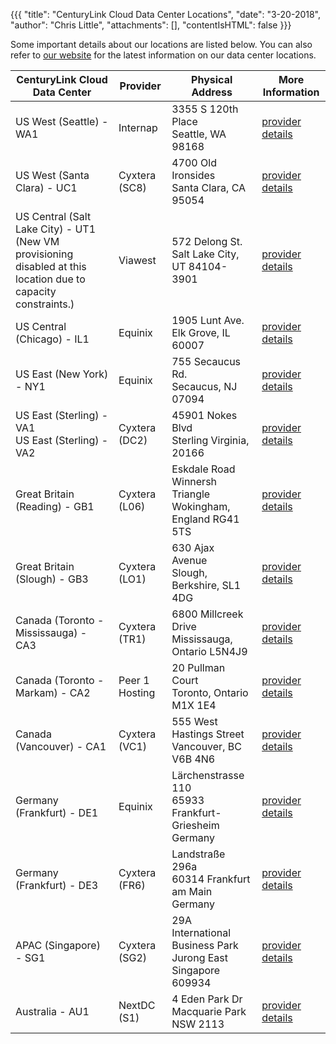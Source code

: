 {{{
  "title": "CenturyLink Cloud Data Center Locations",
  "date": "3-20-2018",
  "author": "Chris Little",
  "attachments": [],
  "contentIsHTML": false
}}}

Some important details about our locations are listed below. You can also refer to [our website](//www.ctl.io/data-centers) for the latest information on our data center locations.

**CenturyLink Cloud Data Center**|**Provider**|**Physical Address**|**More Information**
---------------------------------|------------|--------------------|--------------------
US West (Seattle) - WA1|Internap|3355 S 120th Place<br>Seattle, WA 98168|[provider details](http://www.internap.com/data-centers/data-center-locations/seattle/)
US West (Santa Clara) - UC1|Cyxtera (SC8)|4700 Old Ironsides<br>Santa Clara, CA 95054|[provider details](https://www.cyxtera.com/images/sc8-santa-clara-ca-colocation-datasheet-ss111864.pdf)
US Central (Salt Lake City) - UT1 (New VM provisioning disabled at this location due to capacity constraints.)|Viawest|572 Delong St.<br>Salt Lake City, UT 84104-3901|[provider details](http://www.viawest.com/data-center-communities/salt-lake-city-ut)
US Central (Chicago) - IL1|Equinix|1905 Lunt Ave.<br>Elk Grove, IL 60007|[provider details](http://www.equinix.com/en_US/locations/united-states/chicago-data-centers/)
US East (New York) - NY1|Equinix|755 Secaucus Rd.<br>Secaucus, NJ 07094|[provider details](http://www.equinix.com/en_US/locations/united-states/new-york-data-centers/)
US East (Sterling) - VA1<br>US East (Sterling) - VA2|Cyxtera (DC2)|45901 Nokes Blvd<br>Sterling Virginia, 20166|[provider details](https://www.cyxtera.com/images/dc2-sterling-va-colocation-datasheet-ss111857.pdf)
Great Britain (Reading) - GB1|Cyxtera (L06)|Eskdale Road Winnersh Triangle<br>Wokingham, England RG41 5TS|[provider details](https://www.cyxtera.com/images/lo6-reading-england-colocation-tearsheet-ss111848.pdf)
Great Britain (Slough) - GB3|Cyxtera (LO1)|630 Ajax Avenue<br>Slough, Berkshire, SL1 4DG|[provider details](https://www.cyxtera.com/images/lo1-slough-ss111861.pdf)
Canada (Toronto - Mississauga) - CA3|Cyxtera (TR1)|6800 Millcreek Drive<br>Mississauga, Ontario L5N4J9|[provider details](https://www.cyxtera.com/images/tr1-toronto-canada-colocation-tearsheet-ss111866.pdf)
Canada (Toronto - Markam) - CA2|Peer 1 Hosting|20 Pullman Court<br>Toronto, Ontario M1X 1E4|[provider details](http://www.peer1.com/infrastructure/datacenter-toronto)
Canada (Vancouver) - CA1|Cyxtera (VC1)|555 West Hastings Street<br>Vancouver, BC V6B 4N6|[provider details](https://www.cyxtera.com/images/vc1-vancouver-canada-ss111846.pdf)
Germany (Frankfurt) - DE1|Equinix|Lärchenstrasse 110<br>65933 Frankfurt- Griesheim Germany|[provider details](http://www.equinix.com/en_US/locations/germany/frankfurt-data-centers/)
Germany (Frankfurt) - DE3|Cyxtera (FR6)|Landstraße 296a<br>60314 Frankfurt am Main Germany|[provider details](https://www.cyxtera.com/images/fr6-frankfurt-germany-colocation-tearsheet.pdf)
APAC (Singapore) - SG1|Cyxtera (SG2)|29A International Business Park<br>Jurong East Singapore 609934|[provider details](https://www.cyxtera.com/images/sg2-singapore-colocation-tearsheet-ss122015.pdf)
Australia - AU1|NextDC (S1)|4 Eden Park Dr <br>Macquarie Park NSW 2113|[provider details](https://www.nextdc.com/data-centres/s1-sydney-data-centre)
